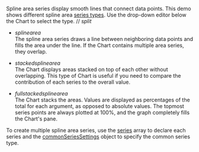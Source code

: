 Spline area series display smooth lines that connect data points. This demo shows different spline area [series types](/Documentation/ApiReference/UI_Components/dxChart/Configuration/series/#type). Use the drop-down editor below the Chart to select the type.
// _split_

- *splinearea*    
The spline area series draws a line between neighboring data points and fills the area under the line. If the Chart contains multiple area series, they overlap.

- *stackedsplinearea*    
The Chart displays areas stacked on top of each other without overlapping. This type of Chart is useful if you need to compare the contribution of each series to the overall value.

- *fullstackedsplinearea*    
The Chart stacks the areas. Values are displayed as percentages of the total for each argument, as opposed to absolute values. The topmost series points are always plotted at 100%, and the graph completely fills the Chart's pane. 

To create multiple spline area series, use the [series](/Documentation/ApiReference/UI_Components/dxChart/Configuration/series/) array to declare each series and the [commonSeriesSettings](/Documentation/ApiReference/UI_Components/dxChart/Configuration/commonSeriesSettings/) object to specify the common series type.